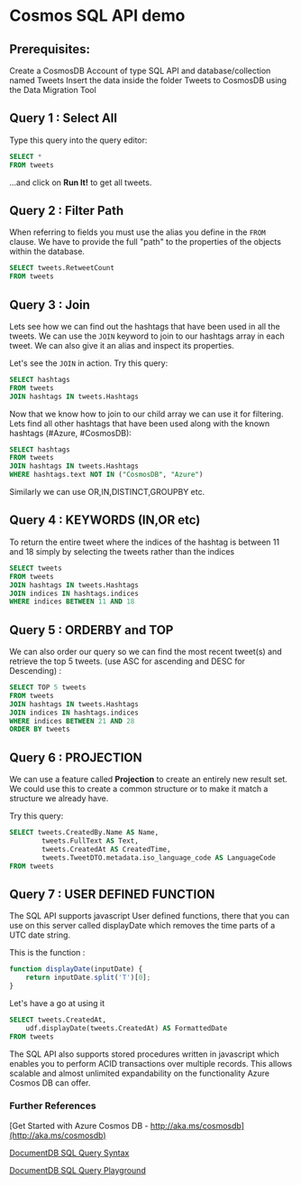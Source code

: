 # Cosmos SQL API demo

## Prerequisites:

Create a CosmosDB Account of type SQL API and database/collection named Tweets
Insert the data inside the folder Tweets to CosmosDB using the Data Migration Tool


 ## Query 1 : Select All

Type this query into the query editor:

```SQL
SELECT *
FROM tweets
```

...and click on **Run It!** to get all tweets.


 ## Query 2 : Filter Path

When referring to fields you must use the alias you define in the `FROM` clause. We have to provide the full "path" to the properties of the objects within the database.


```SQL
SELECT tweets.RetweetCount
FROM tweets
```

 ## Query 3 : Join

Lets see how we can find out the hashtags that have been used in all the tweets. We can use the `JOIN` keyword to join to our hashtags array in each tweet. We can also give it an alias and inspect its properties.

Let's see the `JOIN` in action. Try this query:

```SQL
SELECT hashtags
FROM tweets
JOIN hashtags IN tweets.Hashtags
```

Now that we know how to join to our child array we can use it for filtering. Lets find all other hashtags that have been used along with the known hashtags (#Azure, #CosmosDB):

```SQL
SELECT hashtags
FROM tweets
JOIN hashtags IN tweets.Hashtags
WHERE hashtags.text NOT IN ("CosmosDB", "Azure")
```

Similarly we can use OR,IN,DISTINCT,GROUPBY etc.


 ## Query 4 : KEYWORDS (IN,OR etc)

To return the entire tweet where the indices of the hashtag is between 11 and 18 simply by selecting the tweets rather than the indices

```SQL
SELECT tweets
FROM tweets
JOIN hashtags IN tweets.Hashtags
JOIN indices IN hashtags.indices
WHERE indices BETWEEN 11 AND 18
```

## Query 5 : ORDERBY and TOP

We can also order our query so we can find the most recent tweet(s) and retrieve the top 5 tweets. (use ASC for ascending and DESC for Descending) :

```SQL
SELECT TOP 5 tweets
FROM tweets
JOIN hashtags IN tweets.Hashtags
JOIN indices IN hashtags.indices
WHERE indices BETWEEN 21 AND 28
ORDER BY tweets
```

## Query 6 : PROJECTION

We can use a feature called **Projection** to create an entirely new result set. We could use this to create a common structure or to make it match a structure we already have.

Try this query:

```SQL
SELECT tweets.CreatedBy.Name AS Name,
		tweets.FullText AS Text,
		tweets.CreatedAt AS CreatedTime,
        tweets.TweetDTO.metadata.iso_language_code AS LanguageCode
FROM tweets
```

## Query 7 : USER DEFINED FUNCTION

The SQL API supports javascript User defined functions, there that you can use on this server called displayDate which removes the time parts of a UTC date string.

This is the function :

```javascript
function displayDate(inputDate) {
    return inputDate.split('T')[0];
}
```

Let's have a go at using it

```SQL
SELECT tweets.CreatedAt,
    udf.displayDate(tweets.CreatedAt) AS FormattedDate
FROM tweets
```

The SQL API also supports stored procedures written in javascript which enables you to perform ACID transactions over multiple records. This allows scalable and almost unlimited expandability on the functionality Azure Cosmos DB can offer.

### Further References

[Get Started with Azure Cosmos DB - http://aka.ms/cosmosdb](http://aka.ms/cosmosdb)

[DocumentDB SQL Query Syntax](https://azure.microsoft.com/en-us/documentation/articles/documentdb-sql-query)

[DocumentDB SQL Query Playground](https://www.documentdb.com/sql/demo)